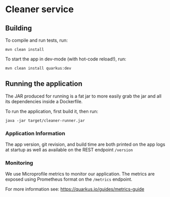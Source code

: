 # Cleaner service

## Building

To compile and run tests, run:

```
mvn clean install
```

To start the app in dev-mode (with hot-code reload!), run:

```
mvn clean install quarkus:dev
```


## Running the application

The JAR produced for running is a fat jar to more easily grab the jar and all
its dependencies inside a Dockerfile.

To run the application, first build it, then run:

```
java -jar target/cleaner-runner.jar
```


### Application Information

The app version, git revision, and build time are both printed on the app logs
at startup as well as available on the REST endpoint `/version`


### Monitoring

We use Microprofile metrics to monitor our application. The metrics are exposed
using Prometheus format on the `/metrics` endpoint.

For more information see: https://quarkus.io/guides/metrics-guide
